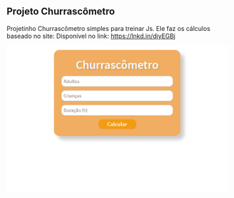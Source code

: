 ## Projeto Churrascômetro

Projetinho Churrascômetro simples para treinar Js.
Ele faz os cálculos baseado no site:
Disponível no link: https://lnkd.in/djyEGBj

![animação](https://github.com/fellipe-s-brandao/Churras/blob/main/anima%C3%A7%C3%A3o-churras.gif)
